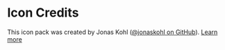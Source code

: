 # Icon Credits
This icon pack was created by Jonas Kohl ([@jonaskohl on GitHub](https://github.com/jonaskohl)). [Learn more](https://github.com/jonaskohl/CapsLockIndicator)
